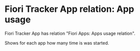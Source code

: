 # Fiori Tracker App relation: App usage

Fiori Tracker App has relation "Fiori Apps: Apps usage relation".

Shows for each app how many time is was started.
